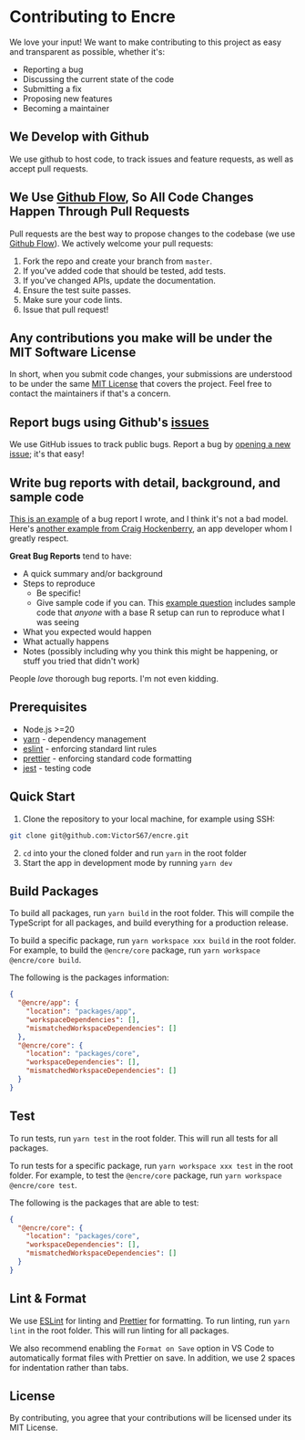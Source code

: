 # Contributing to Encre

We love your input! We want to make contributing to this project as easy and transparent as possible, whether it's:

- Reporting a bug
- Discussing the current state of the code
- Submitting a fix
- Proposing new features
- Becoming a maintainer

## We Develop with Github

We use github to host code, to track issues and feature requests, as well as accept pull requests.

## We Use [Github Flow](https://guides.github.com/introduction/flow/index.html), So All Code Changes Happen Through Pull Requests

Pull requests are the best way to propose changes to the codebase (we use [Github Flow](https://guides.github.com/introduction/flow/index.html)). We actively welcome your pull requests:

1. Fork the repo and create your branch from `master`.
2. If you've added code that should be tested, add tests.
3. If you've changed APIs, update the documentation.
4. Ensure the test suite passes.
5. Make sure your code lints.
6. Issue that pull request!

## Any contributions you make will be under the MIT Software License

In short, when you submit code changes, your submissions are understood to be under the same [MIT License](http://choosealicense.com/licenses/mit/) that covers the project. Feel free to contact the maintainers if that's a concern.

## Report bugs using Github's [issues](https://github.com/VictorS67/encre/issues)

We use GitHub issues to track public bugs. Report a bug by [opening a new issue](https://github.com/VictorS67/encre/issues/new); it's that easy!

## Write bug reports with detail, background, and sample code

[This is an example](http://stackoverflow.com/q/12488905/180626) of a bug report I wrote, and I think it's not a bad model. Here's [another example from Craig Hockenberry](http://www.openradar.me/11905408), an app developer whom I greatly respect.

**Great Bug Reports** tend to have:

- A quick summary and/or background
- Steps to reproduce
  - Be specific!
  - Give sample code if you can. This [example question](http://stackoverflow.com/q/12488905/180626) includes sample code that _anyone_ with a base R setup can run to reproduce what I was seeing
- What you expected would happen
- What actually happens
- Notes (possibly including why you think this might be happening, or stuff you tried that didn't work)

People _love_ thorough bug reports. I'm not even kidding.

## Prerequisites

- Node.js >=20
- [yarn](https://yarnpkg.com/getting-started/install) - dependency management
- [eslint](https://eslint.org/) - enforcing standard lint rules
- [prettier](https://prettier.io/) - enforcing standard code formatting
- [jest](https://jestjs.io/) - testing code

## Quick Start

1. Clone the repository to your local machine, for example using SSH:

```bash
git clone git@github.com:VictorS67/encre.git
```

2. `cd` into your the cloned folder and run `yarn` in the root folder
3. Start the app in development mode by running `yarn dev`

## Build Packages

To build all packages, run `yarn build` in the root folder. This will compile the TypeScript for all packages, and build everything for a production release.

To build a specific package, run `yarn workspace xxx build` in the root folder. For example, to build the `@encre/core` package, run `yarn workspace @encre/core build`.

The following is the packages information:

```json
{
  "@encre/app": {
    "location": "packages/app",
    "workspaceDependencies": [],
    "mismatchedWorkspaceDependencies": []
  },
  "@encre/core": {
    "location": "packages/core",
    "workspaceDependencies": [],
    "mismatchedWorkspaceDependencies": []
  }
}
```

## Test

To run tests, run `yarn test` in the root folder. This will run all tests for all packages.

To run tests for a specific package, run `yarn workspace xxx test` in the root folder. For example, to test the `@encre/core` package, run `yarn workspace @encre/core test`.

The following is the packages that are able to test:

```json
{
  "@encre/core": {
    "location": "packages/core",
    "workspaceDependencies": [],
    "mismatchedWorkspaceDependencies": []
  }
}
```

## Lint & Format

We use [ESLint](https://eslint.org/) for linting and [Prettier](https://prettier.io/) for formatting. To run linting, run `yarn lint` in the root folder. This will run linting for all packages.

We also recommend enabling the `Format on Save` option in VS Code to automatically format files with Prettier on save. In addition, we use 2 spaces for indentation rather than tabs.

## License

By contributing, you agree that your contributions will be licensed under its MIT License.
